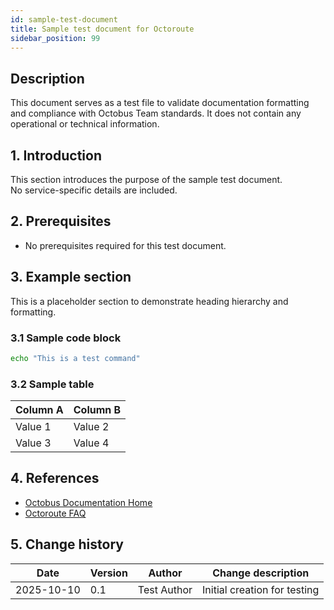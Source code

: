 ```yaml
---
id: sample-test-document
title: Sample test document for Octoroute
sidebar_position: 99
---
```


## Description

This document serves as a test file to validate documentation formatting and compliance with Octobus Team standards. It does not contain any operational or technical information.

## 1. Introduction

This section introduces the purpose of the sample test document.  
No service-specific details are included.

## 2. Prerequisites

- No prerequisites required for this test document.

## 3. Example section

This is a placeholder section to demonstrate heading hierarchy and formatting.

### 3.1 Sample code block

```bash
echo "This is a test command"
```

### 3.2 Sample table

| Column A | Column B |
|----------|----------|
| Value 1  | Value 2  |
| Value 3  | Value 4  |

## 4. References

- [Octobus Documentation Home](../index.md)
- [Octoroute FAQ](./octoroute-faq.md)

## 5. Change history

| Date       | Version | Author      | Change description           |
|------------|---------|-------------|------------------------------|
| 2025-10-10 | 0.1     | Test Author | Initial creation for testing |